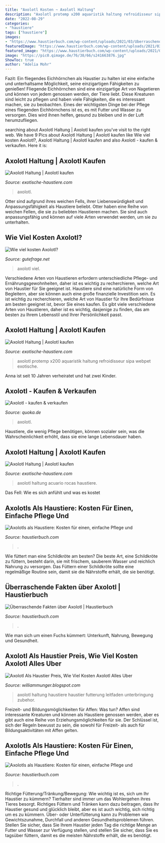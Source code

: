 ```yaml
---
title: "Axolotl Kosten ~ Axolotl Haltung"
description: "Axolotl protemp x200 aquaristik haltung refroidisseur sipa webpet exotische"
date: "2022-08-29"
categories:
- "haustiere"
tags: ["haustiere"]
images:
- "https://www.haustierbuch.com/wp-content/uploads/2021/03/Uberraschende-Fakten-uber-Axolotl-750x536.jpg"
featuredImage: "https://www.haustierbuch.com/wp-content/uploads/2021/03/Axolotls-als-Haustiere_-Kosten-fur-einen-einfache-Pflege-und-Nachwachsen-der-Gliedmasen-750x500.jpg"
featured_image: "https://www.haustierbuch.com/wp-content/uploads/2021/03/Uberraschende-Fakten-uber-Axolotl-750x536.jpg"
image: "https://pic0.qimage.de/76/38/66/s241663876.jpg"
ShowToc: true
author: "Adelia Mohr"
---
```



Fazit: Ein fliegendes Eichhörnchen als Haustier zu halten ist eine einfache und unterhaltsame Möglichkeit, seine einzigartigen Fähigkeiten zu genießen!
Fliegende Eichhörnchen sind eine einzigartige Art von Nagetieren und können von jedem genossen werden, der Tiere liebt. Diese Kreaturen sind leicht zu pflegen und haben viele Fähigkeiten, die es interessant machen, sie zu beobachten. Eines der wichtigsten Dinge bei der Pflege eines fliegenden Eichhörnchens ist es, es mit Futter und Wasser zu versorgen. Dies wird ihnen helfen, gesund zu bleiben und in der Luft herumzufliegen.

	

		
searching about Axolotl Haltung | Axolotl kaufen you've visit to the right web. We have 9 Pics about Axolotl Haltung | Axolotl kaufen like Wie viel kosten Axolotl?, Axolotl Haltung | Axolotl kaufen and also Axolotl - kaufen &amp; verkaufen. Here it is:
		
    
## Axolotl Haltung | Axolotl Kaufen

<img loading=lazy src="https://exotische-haustiere.com/wp-content/uploads/2018/10/Axolotl-kaufen-e1540231115129-860x376.jpg" onerror="this.onerror=null;this.src='https://tse1.mm.bing.net/th?id=OIP._H7Cr0J3noXLtQWE69dXLgHaDP&amp;pid=15.1';" alt="Axolotl Haltung | Axolotl kaufen">

_Source: exotische-haustiere.com_

>axolotl. 

	

Otter sind aufgrund ihres weichen Fells, ihrer Liebenswürdigkeit und Anpassungsfähigkeit als Haustiere beliebt.
Otter haben eine Reihe von weichen Fellen, die sie zu beliebten Haustieren machen. Sie sind auch anpassungsfähig und können auf viele Arten verwendet werden, um sie zu unterhalten.

    
## Wie Viel Kosten Axolotl?

<img loading=lazy src="https://images.gutefrage.net/media/user/BanditMew/1478358037781_large__538_829_1043_1043_94bc775bcb905d689663cadfb262f995.jpg?v=1478358038000" onerror="this.onerror=null;this.src='https://tse4.mm.bing.net/th?id=OIP.iz5qXZNUeOlYVWHg-6xrOgAAAA&amp;pid=15.1';" alt="Wie viel kosten Axolotl?">

_Source: gutefrage.net_

>axolotl viel. 

	

Verschiedene Arten von Haustieren erfordern unterschiedliche Pflege- und Ernährungsgewohnheiten, daher ist es wichtig zu recherchieren, welche Art von Haustier für Sie geeignet ist.
Haustiere sind eine natürliche Form von Begleitern, aber sie können auch eine große finanzielle Investition sein. Es ist wichtig zu recherchieren, welche Art von Haustier für Ihre Bedürfnisse am besten geeignet ist, bevor Sie eines kaufen. Es gibt viele verschiedene Arten von Haustieren, daher ist es wichtig, dasjenige zu finden, das am besten zu Ihrem Lebensstil und Ihrer Persönlichkeit passt.

    
## Axolotl Haltung | Axolotl Kaufen

<img loading=lazy src="https://exotische-haustiere.com/wp-content/uploads/2018/10/Axolotl-Kuehlgeblaese-328x275.jpg" onerror="this.onerror=null;this.src='https://tse1.mm.bing.net/th?id=OIP.Xg2RBUtTzVnzQk8sS0DmogAAAA&amp;pid=15.1';" alt="Axolotl Haltung | Axolotl kaufen">

_Source: exotische-haustiere.com_

>axolotl protemp x200 aquaristik haltung refroidisseur sipa webpet exotische. 

	

Anna ist seit 10 Jahren verheiratet und hat zwei Kinder.

    
## Axolotl - Kaufen &amp; Verkaufen

<img loading=lazy src="https://pic0.qimage.de/76/38/66/s241663876.jpg" onerror="this.onerror=null;this.src='https://tse1.mm.bing.net/th?id=OIP.IDsGGS331AGXFbvM99_5OQAAAA&amp;pid=15.1';" alt="Axolotl - kaufen &amp; verkaufen">

_Source: quoka.de_

>axolotl. 

	

Haustiere, die wenig Pflege benötigen, können sozialer sein, was die Wahrscheinlichkeit erhöht, dass sie eine lange Lebensdauer haben.

    
## Axolotl Haltung | Axolotl Kaufen

<img loading=lazy src="https://exotische-haustiere.com/wp-content/uploads/2018/10/Axolotl-Dekoration.jpg" onerror="this.onerror=null;this.src='https://tse3.mm.bing.net/th?id=OIP.XDqJrZe0Pr1I_vAO73SCaQHaHa&amp;pid=15.1';" alt="Axolotl Haltung | Axolotl kaufen">

_Source: exotische-haustiere.com_

>axolotl haltung acuario rocas haustiere. 

	

Das Fell: Wie es sich anfühlt und was es kostet

    
## Axolotls Als Haustiere: Kosten Für Einen, Einfache Pflege Und

<img loading=lazy src="https://www.haustierbuch.com/wp-content/uploads/2021/03/Axolotls-als-Haustiere_-Kosten-fur-einen-einfache-Pflege-und-Nachwachsen-der-Gliedmasen-750x500.jpg" onerror="this.onerror=null;this.src='https://tse3.mm.bing.net/th?id=OIP.e2fjP3Busm5gKq7mr8v-UgHaE8&amp;pid=15.1';" alt="Axolotls als Haustiere: Kosten für einen, einfache Pflege und">

_Source: haustierbuch.com_

>. 

	

Wie füttert man eine Schildkröte am besten?
Die beste Art, eine Schildkröte zu füttern, besteht darin, sie mit frischem, sauberem Wasser und reichlich Nahrung zu versorgen. Das Füttern einer Schildkröte sollte eine regelmäßige Routine sein, damit sie die Nährstoffe erhält, die sie benötigt.

    
## Überraschende Fakten über Axolotl | Haustierbuch

<img loading=lazy src="https://www.haustierbuch.com/wp-content/uploads/2021/03/Uberraschende-Fakten-uber-Axolotl-750x536.jpg" onerror="this.onerror=null;this.src='https://tse2.mm.bing.net/th?id=OIP.VLL-wo_266m6SZXu63dQAwHaFS&amp;pid=15.1';" alt="Überraschende Fakten über Axolotl | Haustierbuch">

_Source: haustierbuch.com_

>. 

	

Wie man sich um einen Fuchs kümmert: Unterkunft, Nahrung, Bewegung und Gesundheit.

    
## Axolotl Als Haustier Preis, Wie Viel Kosten Axolotl Alles Uber

<img loading=lazy src="https://exotische-haustiere.com/wp-content/uploads/2019/01/Infografik-Axolotl_hochkant.jpg" onerror="this.onerror=null;this.src='https://tse1.mm.bing.net/th?id=OIP.wzC1FSyqsP7ywb283h04qwHaJB&amp;pid=15.1';" alt="Axolotl Als Haustier Preis, Wie Viel Kosten Axolotl Alles Uber">

_Source: williammunger.blogspot.com_

>axolotl haltung haustiere haustier futterung leitfaden unterbringung zubehor. 

	

Freizeit- und Bildungsmöglichkeiten für Affen: Was tun?
Affen sind interessante Kreaturen und können als Haustiere genossen werden, aber es gibt auch eine Reihe von Erziehungsmöglichkeiten für sie. Der Schlüssel ist, sich der Regeln bewusst zu sein, die sowohl für Freizeit- als auch für Bildungsaktivitäten mit Affen gelten.

    
## Axolotls Als Haustiere: Kosten Für Einen, Einfache Pflege Und

<img loading=lazy src="https://www.haustierbuch.com/wp-content/uploads/2021/03/Axolotl-Pflegeubersicht-750x446.jpg" onerror="this.onerror=null;this.src='https://tse1.mm.bing.net/th?id=OIP.cFLtVNx8u1CXApsy7EGHUAHaEZ&amp;pid=15.1';" alt="Axolotls als Haustiere: Kosten für einen, einfache Pflege und">

_Source: haustierbuch.com_

>. 

	

Richtige Fütterung/Tränkung/Bewegung: Wie wichtig ist es, sich um Ihr Haustier zu kümmern?
Tierhalter sind immer um das Wohlergehen ihres Tieres besorgt. Richtiges Füttern und Tränken kann dazu beitragen, dass Ihr Haustier gesund und glücklich bleibt, aber es ist auch wichtig, sich richtig um es zu kümmern. Über- oder Unterfütterung kann zu Problemen wie Gewichtszunahme, Durchfall und anderen Gesundheitsproblemen führen. Stellen Sie sicher, dass Sie Ihrem Haustier jeden Tag die richtige Menge an Futter und Wasser zur Verfügung stellen, und stellen Sie sicher, dass Sie es tagsüber füttern, damit es die meisten Nährstoffe erhält, die es benötigt.

